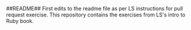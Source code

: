 ##README##
First edits to the readme file as per LS instructions for pull request exercise.
This repository contains the exercises from LS's intro to Ruby book. 

